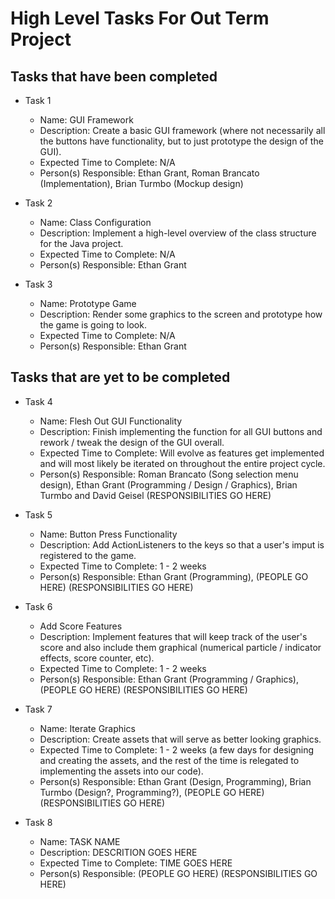 # High Level Tasks For Out Term Project

## Tasks that have been completed

* Task 1
  * Name: GUI Framework
  * Description: Create a basic GUI framework (where not necessarily all the buttons have functionality, but to just prototype the design of the GUI).
  * Expected Time to Complete: N/A
  * Person(s) Responsible: Ethan Grant, Roman Brancato (Implementation), Brian Turmbo (Mockup design)

* Task 2
  * Name: Class Configuration
  * Description: Implement a high-level overview of the class structure for the Java project.
  * Expected Time to Complete: N/A
  * Person(s) Responsible: Ethan Grant

* Task 3
  * Name: Prototype Game
  * Description: Render some graphics to the screen and prototype how the game is going to look.
  * Expected Time to Complete: N/A
  * Person(s) Responsible: Ethan Grant

## Tasks that are yet to be completed

* Task 4
  * Name: Flesh Out GUI Functionality
  * Description: Finish implementing the function for all GUI buttons and rework / tweak the design of the GUI overall.
  * Expected Time to Complete: Will evolve as features get implemented and will most likely be iterated on throughout the entire project cycle.
  * Person(s) Responsible: Roman Brancato (Song selection menu design), Ethan Grant (Programming / Design / Graphics), Brian Turmbo and David Geisel (RESPONSIBILITIES GO HERE)

* Task 5
  * Name: Button Press Functionality
  * Description: Add ActionListeners to the keys so that a user's imput is registered to the game.
  * Expected Time to Complete: 1 - 2 weeks
  * Person(s) Responsible: Ethan Grant (Programming), (PEOPLE GO HERE) (RESPONSIBILITIES GO HERE)

* Task 6
  * Add Score Features
  * Description: Implement features that will keep track of the user's score and also include them graphical (numerical particle / indicator effects, score counter, etc).
  * Expected Time to Complete: 1 - 2 weeks
  * Person(s) Responsible: Ethan Grant (Programming / Graphics), (PEOPLE GO HERE) (RESPONSIBILITIES GO HERE)

* Task 7 
  * Name: Iterate Graphics
  * Description: Create assets that will serve as better looking graphics.
  * Expected Time to Complete: 1 - 2 weeks (a few days for designing and creating the assets, and the rest of the time is relegated to implementing the assets into our code).
  * Person(s) Responsible: Ethan Grant (Design, Programming), Brian Turmbo (Design?, Programming?), (PEOPLE GO HERE) (RESPONSIBILITIES GO HERE)

* Task 8
  * Name: TASK NAME
  * Description: DESCRITION GOES HERE
  * Expected Time to Complete: TIME GOES HERE
  * Person(s) Responsible: (PEOPLE GO HERE) (RESPONSIBILITIES GO HERE)
